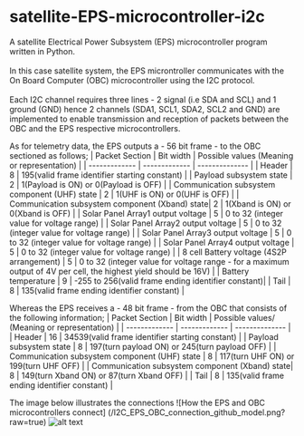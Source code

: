 # satellite-EPS-microcontroller-i2c
A satellite Electrical Power Subsystem (EPS) microcontroller program written in Python.<br />
<br />
In this case satellite system, the EPS microntroller communicates with the On Board Computer (OBC) microcontroller using the I2C protocol.<br />
<br />
Each I2C channel requires three lines - 2 signal (i.e SDA and SCL) and 1 ground (GND) hence 2 channels (SDA1, SCL1, SDA2, SCL2 and GND) are implemented to
enable transmission and reception of packets between the OBC and the EPS respective microcontrollers.

As for telemetry data, the EPS outputs a - 56 bit frame - to the OBC sectioned as follows;
| Packet Section                                 | Bit width     | Possible values (Meaning or representation)        |
| -------------                                  | ------------- | --------------                                     |
| Header                                         | 8             | 195(valid frame identifier starting constant)      |
| Payload subsystem state                        | 2             | 1(Payload is ON) or 0(Payload is OFF)              |
| Communication subsystem component (UHF) state  | 2             | 1(UHF is ON)    or 0(UHF is OFF)                   |
| Communication subsystem component (Xband) state| 2             | 1(Xband is ON) or 0(Xband is OFF)                  |
| Solar Panel Array1 output voltage              | 5             | 0 to 32 (integer value for voltage range)          |
| Solar Panel Array2 output voltage              | 5             | 0 to 32 (integer value for voltage range)          |
| Solar Panel Array3 output voltage              | 5             | 0 to 32 (integer value for voltage range)          |
| Solar Panel Array4 output voltage              | 5             | 0 to 32 (integer value for voltage range)          |
| 8 cell Battery voltage (4S2P arrangement)      | 5             | 0 to 32 (integer value for voltage range - for a maximum output of 4V per cell, the highest yield should be 16V) |
| Battery temperature                            | 9             | -255 to 256(valid frame ending identifier constant)|
| Tail                                           | 8             | 135(valid frame ending identifier constant)        |

Whereas the EPS receives a - 48 bit frame - from the OBC that consists of the following information;
| Packet Section                                 | Bit width     | Possible values/ (Meaning or representation)      |
| -------------                                  | ------------- | --------------                                    |
| Header                                         | 16            | 34539(valid frame identifier starting constant)   |
| Payload subsystem state                        | 8             | 197(turn payload ON) or 245(turn payload OFF)     |
| Communication subsystem component (UHF) state  | 8             | 117(turn UHF ON)    or 199(turn UHF OFF)          |
| Communication subsystem component (Xband) state| 8             | 149(turn Xband ON) or 87(turn Xband OFF)          |
| Tail                                           | 8             | 135(valid frame ending identifier constant)       |

The image below illustrates the connections
![How the EPS and OBC microcontrollers connect] (/I2C_EPS_OBC_connection_github_model.png?raw=true)
![alt text](https://github.com/[username]/[reponame]/blob/[branch]/image.jpg?raw=true)
